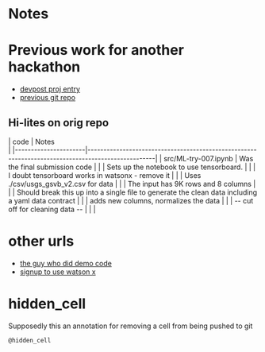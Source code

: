 
# Notes


# Previous work for another hackathon

* [devpost proj entry](https://devpost.com/software/virtual-sensors-for-water-level-prediction)
* [previous git repo](https://github.com/gdg-cloud-rtp-devpost-tf-2019/tf-hackathon)

## Hi-lites on orig repo

| code                 | Notes                                                                                             
|
|----------------------|---------------------------------------------------------------------------------------------------|
| src/ML-try-007.ipynb | Was the final submission code                                                                     |
|                      | Sets up the notebook to use tensorboard.                                                          |
|                      | I doubt tensorboard works in watsonx - remove it                                                  |
|                      | Uses ./csv/usgs_gsvb_v2.csv for data                                                              |
|                      | The input has 9K rows and 8 columns                                                               |
|                      | Should break this up into a single file to generate the clean data including a yaml data contract |
|                      | adds new columns, normalizes the data                                                             |
|                      | -- cut off for cleaning data --                                                                   |
|                      |

# other urls

* [the guy who did demo code](https://github.com/nicknochnack)
* [signup to use watson x](https://dataplatform.cloud.ibm.com/wx)


# hidden_cell

Supposedly this an annotation for removing a cell from being pushed to git
```
@hidden_cell
```
